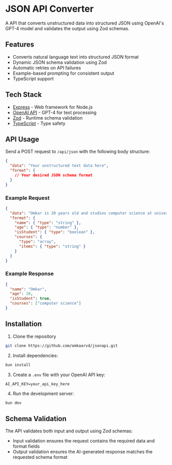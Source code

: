 # JSON API Converter

A API that converts unstructured data into structured JSON using OpenAI's GPT-4 model and validates the output using Zod schemas.

## Features

- Converts natural language text into structured JSON format
- Dynamic JSON schema validation using Zod
- Automatic retries on API failures
- Example-based prompting for consistent output
- TypeScript support

## Tech Stack

- [Express](https://expressjs.com/) - Web framework for Node.js
- [OpenAI API](https://platform.openai.com/) - GPT-4 for text processing
- [Zod](https://zod.dev/) - Runtime schema validation
- [TypeScript](https://www.typescriptlang.org/) - Type safety

## API Usage

Send a POST request to `/api/json` with the following body structure:

```json
{
  "data": "Your unstructured text data here",
  "format": {
    // Your desired JSON schema format
  }
}
```

### Example Request

```json
{
  "data": "Omkar is 20 years old and studies computer science at university",
  "format": {
    "name": { "type": "string" },
    "age": { "type": "number" },
    "isStudent": { "type": "boolean" },
    "courses": {
      "type": "array",
      "items": { "type": "string" }
    }
  }
}
```

### Example Response

```json
{
  "name": "Omkar",
  "age": 20,
  "isStudent": true,
  "courses": ["computer science"]
}
```

## Installation

1. Clone the repository

```bash
git clone https://github.com/omkaarvd/jsonapi.git
```

2. Install dependencies:

```bash
bun install
```

3. Create a `.env` file with your OpenAI API key:

```
AI_API_KEY=your_api_key_here
```

4. Run the development server:

```bash
bun dev
```

## Schema Validation

The API validates both input and output using Zod schemas:

- Input validation ensures the request contains the required data and format fields
- Output validation ensures the AI-generated response matches the requested schema format
